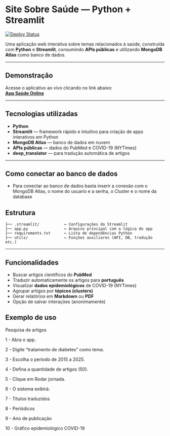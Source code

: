 #  Site Sobre Saúde — Python + Streamlit

[![Deploy Status](https://img.shields.io/badge/deploy-streamlit-success?style=flat-square)](https://appsaude.streamlit.app/)

Uma aplicação web interativa sobre temas relacionados à saúde, construída com **Python** e **Streamlit**, consumindo **APIs públicas** e utilizando **MongoDB Atlas** como banco de dados.

---

##  Demonstração

Acesse o aplicativo ao vivo clicando no link abaixo:  
 **[App Saúde Online](https://appsaude.streamlit.app/)**


---

## Tecnologias utilizadas

-  **Python**
-  **Streamlit** — framework rápido e intuitivo para criação de apps interativos em Python
-  **MongoDB Atlas** — banco de dados em nuvem
-  **APIs públicas** — dados do PubMed e COVID-19 (NYTimes)
-  **deep_translator** — para tradução automática de artigos

---
## Como conectar ao banco de dados
- Para conectar ao banco de dados basta inserir a conexão com o MongoDB Atlas, o nome do usuario e a senha, o Cluster e o nome da database

## Estrutura
```
├── .streamlit/           ← Configurações do Streamlit
├── app.py                ← Arquivo principal com a lógica do app
├── requirements.txt      ← Lista de dependências Python
├── utils/                ← Funções auxiliares (API, DB, tradução etc.)

```

---

## Funcionalidades

-  Buscar artigos científicos do **PubMed**
-  Traduzir automaticamente os artigos para **português**
-  Visualizar **dados epidemiológicos** de COVID-19 (NYTimes)
-  Agrupar artigos por **tópicos (clusters)**
-  Gerar relatórios em **Markdown** ou **PDF**
-  Opção de salvar interações (anonimamente)


## Exemplo de uso 

Pesquisa de artigos

1 - Abra o app.

2 - Digite “tratamento de diabetes” como tema.

3 - Escolha o período de 2015 a 2025.

4 - Defina a quantidade de artigos (50).

5 - Clique em Rodar jornada.

6 - O sistema exibirá:

7 - Títulos traduzidos

8 - Periódicos

9 - Ano de publicação

10 - Gráfico epidemiológico COVID-19





